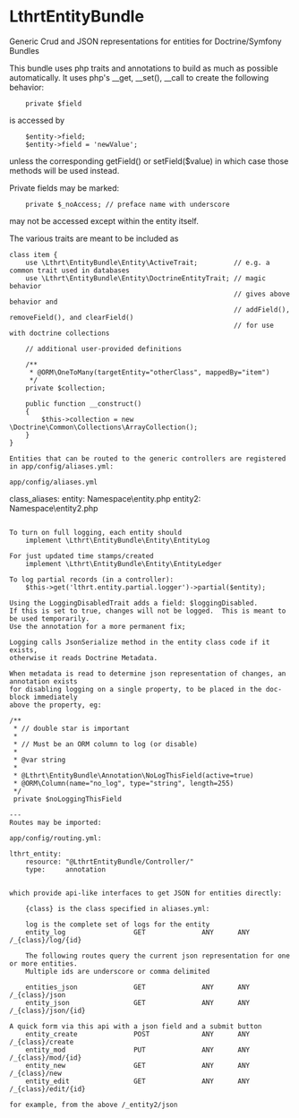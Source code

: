 # LthrtEntityBundle
Generic Crud and JSON representations for entities for Doctrine/Symfony Bundles

This bundle uses php traits and annotations to build as much as possible automatically.
It uses php's __get, __set(), __call to create the following behavior:

```
    private $field
```
is accessed by 
```
    $entity->field;
    $entity->field = 'newValue';
```
unless the corresponding getField() or setField($value) in which case those methods will be used instead.

Private fields may be marked:
``` 
    private $_noAccess; // preface name with underscore
```
may not be accessed except within the entity itself.  

The various traits are meant to be included as
```
class item {
    use \Lthrt\EntityBundle\Entity\ActiveTrait;         // e.g. a common trait used in databases
    use \Lthrt\EntityBundle\Entity\DoctrineEntityTrait; // magic behavior
                                                        // gives above behavior and
                                                        // addField(), removeField(), and clearField()
                                                        // for use with doctrine collections

    // additional user-provided definitions       

    /**
     * @ORM\OneToMany(targetEntity="otherClass", mappedBy="item")
     */
    private $collection;

    public function __construct()
    {
        $this->collection = new \Doctrine\Common\Collections\ArrayCollection();
    }
}

Entities that can be routed to the generic controllers are registered in app/config/aliases.yml:

app/config/aliases.yml
```
class_aliases:
    entity:  Namespace\entity.php
    entity2: Namespace\entity2.php
```

To turn on full logging, each entity should 
    implement \Lthrt\EntityBundle\Entity\EntityLog

For just updated time stamps/created
    implement \Lthrt\EntityBundle\Entity\EntityLedger

To log partial records (in a controller):
    $this->get('lthrt.entity.partial.logger')->partial($entity);

Using the LoggingDisabledTrait adds a field: $loggingDisabled.  
If this is set to true, changes will not be logged.  This is meant to be used temporarily.
Use the annotation for a more permanent fix;

Logging calls JsonSerialize method in the entity class code if it exists,
otherwise it reads Doctrine Metadata.

When metadata is read to determine json representation of changes, an annotation exists 
for disabling logging on a single property, to be placed in the doc-block immediately 
above the property, eg:
```
    /**                
     * // double star is important
     *
     * // Must be an ORM column to log (or disable)
     *
     * @var string
     *
     * @Lthrt\EntityBundle\Annotation\NoLogThisField(active=true)
     * @ORM\Column(name="no_log", type="string", length=255)
     */
     private $noLoggingThisField
```
---
Routes may be imported:

app/config/routing.yml:
```
    lthrt_entity:
        resource: "@LthrtEntityBundle/Controller/"
        type:     annotation
```

which provide api-like interfaces to get JSON for entities directly:

    {class} is the class specified in aliases.yml:

    log is the complete set of logs for the entity
    entity_log                 GET              ANY      ANY    /_{class}/log/{id}       

    The following routes query the current json representation for one or more entities.
    Multiple ids are underscore or comma delimited

    entities_json              GET              ANY      ANY    /_{class}/json                            
    entity_json                GET              ANY      ANY    /_{class}/json/{id}

A quick form via this api with a json field and a submit button
    entity_create              POST             ANY      ANY    /_{class}/create                         
    entity_mod                 PUT              ANY      ANY    /_{class}/mod/{id}                         
    entity_new                 GET              ANY      ANY    /_{class}/new                            
    entity_edit                GET              ANY      ANY    /_{class}/edit/{id}

for example, from the above /_entity2/json